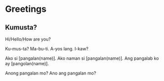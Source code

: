# Greetings

## Kumusta?
Hi/Hello/How are you?

Ku-mus-ta?
Ma-bu-ti.
A-yos lang. I-kaw?

Ako si [pangalan(name)].
Ako naman si [pangalan(name)].
Ang pangalab ko ay [pangolan(name)].

Anong pangalan mo?
Ano ang pangalan mo?
